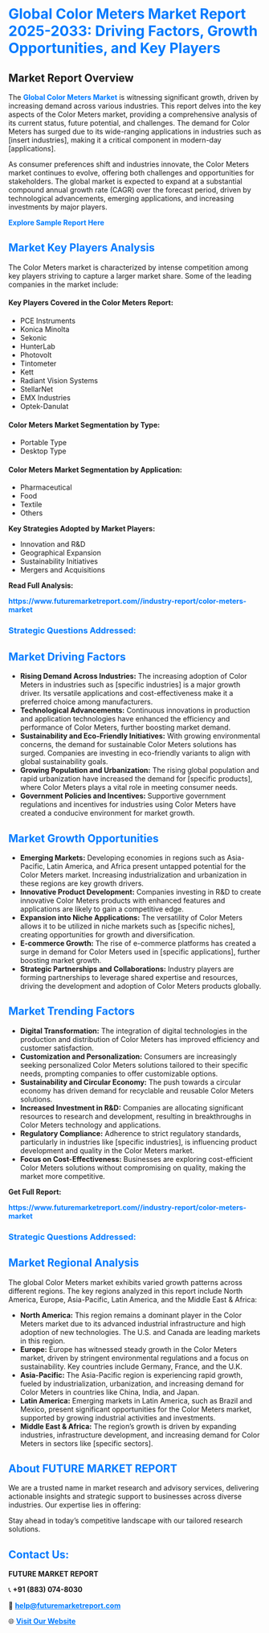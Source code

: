 <h1 style="color: #007BFF;">Global Color Meters Market Report 2025-2033: Driving Factors, Growth Opportunities, and Key Players</h1>

<section id="overview">
<h2>Market Report Overview</h2>
<p>The <a href="https://www.futuremarketreport.com//industry-report/color-meters-market" style="color: #007BFF; text-decoration: none;"><strong>Global Color Meters Market</strong></a> is witnessing significant growth, driven by increasing demand across various industries. This report delves into the key aspects of the Color Meters market, providing a comprehensive analysis of its current status, future potential, and challenges. The demand for Color Meters has surged due to its wide-ranging applications in industries such as [insert industries], making it a critical component in modern-day [applications].</p>
<p>As consumer preferences shift and industries innovate, the Color Meters market continues to evolve, offering both challenges and opportunities for stakeholders. The global market is expected to expand at a substantial compound annual growth rate (CAGR) over the forecast period, driven by technological advancements, emerging applications, and increasing investments by major players.</p>
</section>

<section id="overview">
<p><a href="https://www.futuremarketreport.com//request-sample/reportId=92469" style="color: #007BFF; text-decoration: none;"><strong>Explore Sample Report Here</strong></a></p>
</section>

<section id="key-players">
<h2 style="color: #007BFF;">Market Key Players Analysis</h2>
<p>The Color Meters market is characterized by intense competition among key players striving to capture a larger market share. Some of the leading companies in the market include:</p>
<h4>Key Players Covered in the Color Meters Report:</h4>
<ul><li>PCE Instruments</li><li>Konica Minolta</li><li>Sekonic</li><li>HunterLab</li><li>Photovolt</li><li>Tintometer</li><li>Kett</li><li>Radiant Vision Systems</li><li>StellarNet</li><li>EMX Industries</li><li>Optek-Danulat</li></ul>
<h4>Color Meters Market Segmentation by Type:</h4>
<ul><li>Portable Type</li><li>Desktop Type</li></ul>

<h4>Color Meters Market Segmentation by Application:</h4>
<ul><li>Pharmaceutical</li><li>Food</li><li>Textile</li><li>Others</li></ul>
<p><strong>Key Strategies Adopted by Market Players:</strong></p>
<ul>
<li>Innovation and R&D</li>
<li>Geographical Expansion</li>
<li>Sustainability Initiatives</li>
<li>Mergers and Acquisitions</li>
</ul>
</section>

<section>
<p><strong>Read Full Analysis: </strong></p><a href="https://www.futuremarketreport.com//industry-report/color-meters-market" style="color: #007BFF; text-decoration: none;"><strong>https://www.futuremarketreport.com//industry-report/color-meters-market</strong></a>
<h3 style="color: #007BFF;">Strategic Questions Addressed:</h3>
</section>

<section id="driving-factors">
<h2 style="color: #007BFF;">Market Driving Factors</h2>
<ul>
<li><strong>Rising Demand Across Industries:</strong> The increasing adoption of Color Meters in industries such as [specific industries] is a major growth driver. Its versatile applications and cost-effectiveness make it a preferred choice among manufacturers.</li>
<li><strong>Technological Advancements:</strong> Continuous innovations in production and application technologies have enhanced the efficiency and performance of Color Meters, further boosting market demand.</li>
<li><strong>Sustainability and Eco-Friendly Initiatives:</strong> With growing environmental concerns, the demand for sustainable Color Meters solutions has surged. Companies are investing in eco-friendly variants to align with global sustainability goals.</li>
<li><strong>Growing Population and Urbanization:</strong> The rising global population and rapid urbanization have increased the demand for [specific products], where Color Meters plays a vital role in meeting consumer needs.</li>
<li><strong>Government Policies and Incentives:</strong> Supportive government regulations and incentives for industries using Color Meters have created a conducive environment for market growth.</li>
</ul>
</section>

<section id="growth-opportunities">
<h2 style="color: #007BFF;">Market Growth Opportunities</h2>
<ul>
<li><strong>Emerging Markets:</strong> Developing economies in regions such as Asia-Pacific, Latin America, and Africa present untapped potential for the Color Meters market. Increasing industrialization and urbanization in these regions are key growth drivers.</li>
<li><strong>Innovative Product Development:</strong> Companies investing in R&D to create innovative Color Meters products with enhanced features and applications are likely to gain a competitive edge.</li>
<li><strong>Expansion into Niche Applications:</strong> The versatility of Color Meters allows it to be utilized in niche markets such as [specific niches], creating opportunities for growth and diversification.</li>
<li><strong>E-commerce Growth:</strong> The rise of e-commerce platforms has created a surge in demand for Color Meters used in [specific applications], further boosting market growth.</li>
<li><strong>Strategic Partnerships and Collaborations:</strong> Industry players are forming partnerships to leverage shared expertise and resources, driving the development and adoption of Color Meters products globally.</li>
</ul>
</section>

<section id="trending-factors">
<h2 style="color: #007BFF;">Market Trending Factors</h2>
<ul>
<li><strong>Digital Transformation:</strong> The integration of digital technologies in the production and distribution of Color Meters has improved efficiency and customer satisfaction.</li>
<li><strong>Customization and Personalization:</strong> Consumers are increasingly seeking personalized Color Meters solutions tailored to their specific needs, prompting companies to offer customizable options.</li>
<li><strong>Sustainability and Circular Economy:</strong> The push towards a circular economy has driven demand for recyclable and reusable Color Meters solutions.</li>
<li><strong>Increased Investment in R&D:</strong> Companies are allocating significant resources to research and development, resulting in breakthroughs in Color Meters technology and applications.</li>
<li><strong>Regulatory Compliance:</strong> Adherence to strict regulatory standards, particularly in industries like [specific industries], is influencing product development and quality in the Color Meters market.</li>
<li><strong>Focus on Cost-Effectiveness:</strong> Businesses are exploring cost-efficient Color Meters solutions without compromising on quality, making the market more competitive.</li>
</ul>
</section>

<section>
<p><strong>Get Full Report: </strong></p><a href="https://www.futuremarketreport.com//industry-report/color-meters-market" style="color: #007BFF; text-decoration: none;"><strong>https://www.futuremarketreport.com//industry-report/color-meters-market</strong></a>
<h3 style="color: #007BFF;">Strategic Questions Addressed:</h3>
</section>


<section id="regional-analysis">
<h2 style="color: #007BFF;">Market Regional Analysis</h2>
<p>The global Color Meters market exhibits varied growth patterns across different regions. The key regions analyzed in this report include North America, Europe, Asia-Pacific, Latin America, and the Middle East & Africa:</p>
<ul>
<li><strong>North America:</strong> This region remains a dominant player in the Color Meters market due to its advanced industrial infrastructure and high adoption of new technologies. The U.S. and Canada are leading markets in this region.</li>
<li><strong>Europe:</strong> Europe has witnessed steady growth in the Color Meters market, driven by stringent environmental regulations and a focus on sustainability. Key countries include Germany, France, and the U.K.</li>
<li><strong>Asia-Pacific:</strong> The Asia-Pacific region is experiencing rapid growth, fueled by industrialization, urbanization, and increasing demand for Color Meters in countries like China, India, and Japan.</li>
<li><strong>Latin America:</strong> Emerging markets in Latin America, such as Brazil and Mexico, present significant opportunities for the Color Meters market, supported by growing industrial activities and investments.</li>
<li><strong>Middle East & Africa:</strong> The region’s growth is driven by expanding industries, infrastructure development, and increasing demand for Color Meters in sectors like [specific sectors].</li>
</ul>
</section>

<footer>
<h2 style="color: #007BFF;">About FUTURE MARKET REPORT</h2>
<p>We are a trusted name in market research and advisory services, delivering actionable insights and strategic support to businesses across diverse industries. Our expertise lies in offering:</p>

<p>Stay ahead in today’s competitive landscape with our tailored research solutions.</p>

<h2 style="color: #007BFF;">Contact Us:</h2>
<p><strong>FUTURE MARKET REPORT</strong></p>
<p>📞 <strong>+91 (883) 074-8030</strong></p>
<p>📧 <strong><a href="mailto:help@futuremarketreport.com" style="color: #007BFF;">help@futuremarketreport.com</a></strong></p>
<p>🌐 <strong><a href="https://www.futuremarketreport.com/" style="color: #007BFF;">Visit Our Website</a></strong></p>
</footer>